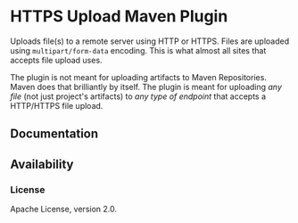 # HTTPS Upload Maven Plugin

Uploads file(s) to a remote server using HTTP or HTTPS. Files are uploaded using
`multipart/form-data` encoding. This is what almost all sites that accepts file upload uses.

The plugin is not meant for uploading artifacts to Maven Repositories. Maven does
that brilliantly by itself. The plugin is meant for uploading *any file* (not just project's
artifacts) to *any type of endpoint* that accepts a HTTP/HTTPS file upload.

## Documentation


## Availability


### License

Apache License, version 2.0.